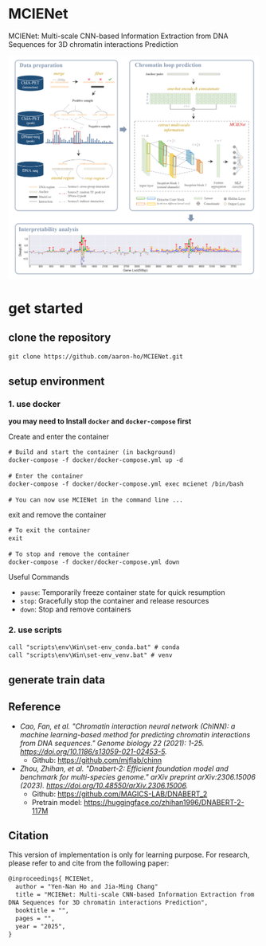 # MCIENet
MCIENet: Multi-scale CNN-based Information Extraction from DNA Sequences for 3D chromatin interactions Prediction

![](figures/fig1-a_Workflow.png)

# get started
## clone the repository
```shell
git clone https://github.com/aaron-ho/MCIENet.git
```

## setup environment
### 1. use docker
**you may need to Install  `docker` and `docker-compose` first**


Create and enter the container
```shell
# Build and start the container (in background)
docker-compose -f docker/docker-compose.yml up -d

# Enter the container
docker-compose -f docker/docker-compose.yml exec mcienet /bin/bash

# You can now use MCIENet in the command line ...
```
exit and remove the container

```shell
# To exit the container
exit

# To stop and remove the container
docker-compose -f docker/docker-compose.yml down
```
Useful Commands
- `pause`: Temporarily freeze container state for quick resumption
- `stop`: Gracefully stop the container and release resources
- `down`: Stop and remove containers

### 2. use scripts
```shell
call "scripts\env\Win\set-env_conda.bat" # conda
call "scripts\env\Win\set-env_venv.bat" # venv
```
## generate train data

## Reference
- _Cao, Fan, et al. "Chromatin interaction neural network (ChINN): a machine learning-based method for predicting chromatin interactions from DNA sequences." Genome biology 22 (2021): 1-25. https://doi.org/10.1186/s13059-021-02453-5._
  - Github: https://github.com/mjflab/chinn
- _Zhou, Zhihan, et al. "Dnabert-2: Efficient foundation model and benchmark for multi-species genome." arXiv preprint arXiv:2306.15006 (2023). https://doi.org/10.48550/arXiv.2306.15006._
  - Github: https://github.com/MAGICS-LAB/DNABERT_2
  - Pretrain model: https://huggingface.co/zhihan1996/DNABERT-2-117M

## Citation

This version of implementation is only for learning purpose. For research, please refer to  and  cite from the following paper:
```
@inproceedings{ MCIENet,
  author = "Yen-Nan Ho and Jia-Ming Chang"
  title = "MCIENet: Multi-scale CNN-based Information Extraction from DNA Sequences for 3D chromatin interactions Prediction",
  booktitle = "",
  pages = "",
  year = "2025",
}
```
